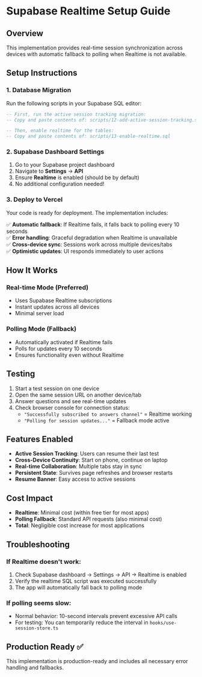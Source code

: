 # Supabase Realtime Setup Guide

## Overview
This implementation provides real-time session synchronization across devices with automatic fallback to polling when Realtime is not available.

## Setup Instructions

### 1. Database Migration
Run the following scripts in your Supabase SQL editor:

```sql
-- First, run the active session tracking migration:
-- Copy and paste contents of: scripts/12-add-active-session-tracking.sql

-- Then, enable realtime for the tables:
-- Copy and paste contents of: scripts/13-enable-realtime.sql
```

### 2. Supabase Dashboard Settings
1. Go to your Supabase project dashboard
2. Navigate to **Settings** → **API**
3. Ensure **Realtime** is enabled (should be by default)
4. No additional configuration needed!

### 3. Deploy to Vercel
Your code is ready for deployment. The implementation includes:

✅ **Automatic fallback**: If Realtime fails, it falls back to polling every 10 seconds  
✅ **Error handling**: Graceful degradation when Realtime is unavailable  
✅ **Cross-device sync**: Sessions work across multiple devices/tabs  
✅ **Optimistic updates**: UI responds immediately to user actions  

## How It Works

### Real-time Mode (Preferred)
- Uses Supabase Realtime subscriptions
- Instant updates across all devices
- Minimal server load

### Polling Mode (Fallback)
- Automatically activated if Realtime fails
- Polls for updates every 10 seconds
- Ensures functionality even without Realtime

## Testing
1. Start a test session on one device
2. Open the same session URL on another device/tab
3. Answer questions and see real-time updates
4. Check browser console for connection status:
   - `"Successfully subscribed to answers channel"` = Realtime working
   - `"Polling for session updates..."` = Fallback mode active

## Features Enabled
- **Active Session Tracking**: Users can resume their last test
- **Cross-Device Continuity**: Start on phone, continue on laptop
- **Real-time Collaboration**: Multiple tabs stay in sync
- **Persistent State**: Survives page refreshes and browser restarts
- **Resume Banner**: Easy access to active sessions

## Cost Impact
- **Realtime**: Minimal cost (within free tier for most apps)
- **Polling Fallback**: Standard API requests (also minimal cost)
- **Total**: Negligible cost increase for most applications

## Troubleshooting

### If Realtime doesn't work:
1. Check Supabase dashboard → Settings → API → Realtime is enabled
2. Verify the realtime SQL script was executed successfully
3. The app will automatically fall back to polling mode

### If polling seems slow:
- Normal behavior: 10-second intervals prevent excessive API calls
- For testing: You can temporarily reduce the interval in `hooks/use-session-store.ts`

## Production Ready ✅
This implementation is production-ready and includes all necessary error handling and fallbacks. 
